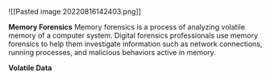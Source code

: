 ![[Pasted image 20220816142403.png]]

**Memory Forensics**
Memory forensics is a process of analyzing volatile memory of a computer system. Digital forensics professionals use memory forensics to help them investigate information such as network connections, running processes, and malicious behaviors active in memory.

**Volatile Data**

